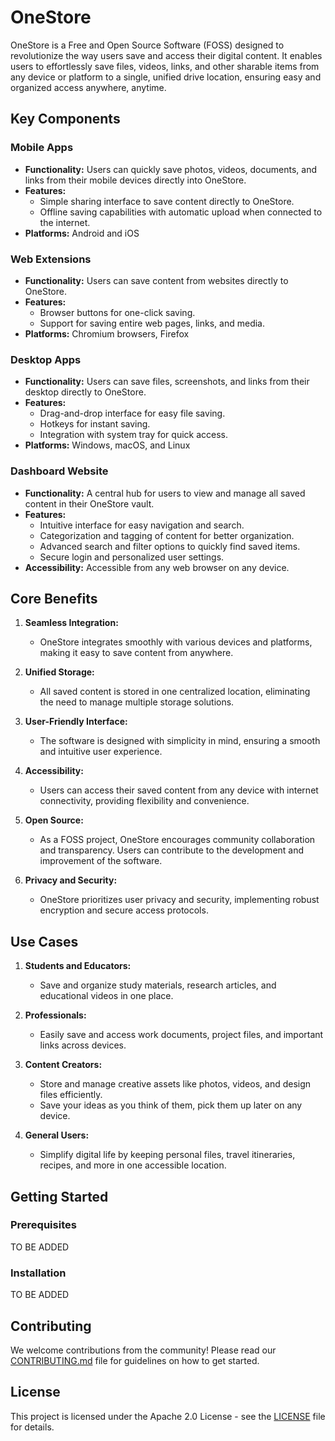# OneStore

OneStore is a Free and Open Source Software (FOSS) designed to revolutionize the way users save and access their digital content. It enables users to effortlessly save files, videos, links, and other sharable items from any device or platform to a single, unified drive location, ensuring easy and organized access anywhere, anytime.

## Key Components

### Mobile Apps
- **Functionality:** Users can quickly save photos, videos, documents, and links from their mobile devices directly into OneStore.
- **Features:**
  - Simple sharing interface to save content directly to OneStore.
  - Offline saving capabilities with automatic upload when connected to the internet.
- **Platforms:** Android and iOS

### Web Extensions
- **Functionality:** Users can save content from websites directly to OneStore.
- **Features:**
  - Browser buttons for one-click saving.
  - Support for saving entire web pages, links, and media.
- **Platforms:** Chromium browsers, Firefox

### Desktop Apps
- **Functionality:** Users can save files, screenshots, and links from their desktop directly to OneStore.
- **Features:**
  - Drag-and-drop interface for easy file saving.
  - Hotkeys for instant saving.
  - Integration with system tray for quick access.
- **Platforms:** Windows, macOS, and Linux

### Dashboard Website
- **Functionality:** A central hub for users to view and manage all saved content in their OneStore vault.
- **Features:**
  - Intuitive interface for easy navigation and search.
  - Categorization and tagging of content for better organization.
  - Advanced search and filter options to quickly find saved items.
  - Secure login and personalized user settings.
- **Accessibility:** Accessible from any web browser on any device.

## Core Benefits

1. **Seamless Integration:**
   - OneStore integrates smoothly with various devices and platforms, making it easy to save content from anywhere.

2. **Unified Storage:**
   - All saved content is stored in one centralized location, eliminating the need to manage multiple storage solutions.

3. **User-Friendly Interface:**
   - The software is designed with simplicity in mind, ensuring a smooth and intuitive user experience.

4. **Accessibility:**
   - Users can access their saved content from any device with internet connectivity, providing flexibility and convenience.

5. **Open Source:**
   - As a FOSS project, OneStore encourages community collaboration and transparency. Users can contribute to the development and improvement of the software.

6. **Privacy and Security:**
   - OneStore prioritizes user privacy and security, implementing robust encryption and secure access protocols.

## Use Cases

1. **Students and Educators:**
   - Save and organize study materials, research articles, and educational videos in one place.

2. **Professionals:**
   - Easily save and access work documents, project files, and important links across devices.

3. **Content Creators:**
   - Store and manage creative assets like photos, videos, and design files efficiently.
   - Save your ideas as you think of them, pick them up later on any device.

4. **General Users:**
   - Simplify digital life by keeping personal files, travel itineraries, recipes, and more in one accessible location.

## Getting Started

### Prerequisites
 TO BE ADDED

### Installation

TO BE ADDED

## Contributing
We welcome contributions from the community! Please read our [CONTRIBUTING.md](CONTRIBUTING.md) file for guidelines on how to get started.

## License
This project is licensed under the Apache 2.0 License - see the [LICENSE](LICENSE) file for details.

